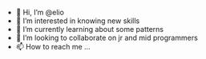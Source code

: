 - 👋 Hi, I’m @elio
- 👀 I’m interested in knowing new skills
- 🌱 I’m currently learning about some patterns
- 💞️ I’m looking to collaborate on jr and mid programmers
- 📫 How to reach me ...

<!---
elionayquiros/elionayquiros is a ✨ special ✨ repository because its `README.md` (this file) appears on your GitHub profile.
You can click the Preview link to take a look at your changes.
--->
